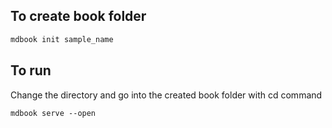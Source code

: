 ## To create book folder 

```html
mdbook init sample_name
```

## To run 

Change the directory and go into the created book folder with cd command

```html
mdbook serve --open
```
